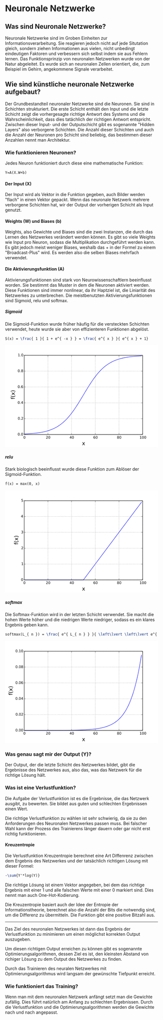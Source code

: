 # Neuronale Netzwerke

## Was sind Neuronale Netzwerke?
Neuronale Netzwerke sind im Groben Einheiten zur Informationsverarbeitung. Sie reagieren jedoch nicht auf jede 
Situtation gleich, sondern ziehen Informationen aus vielen, nicht unbedingt eindeutigen Faktoren und 
verbessern sich selbst indem sie aus Fehlern lernen.
Das Funktionsprinzip von neuronalen Netzwerken wurde von der Natur abgeleitet. Es wurde sich an neuronalen Zellen
orientiert, die, zum Beispiel im Gehirn, angekommene Signale verarbeitet.

## Wie sind künstliche neuronale Netzwerke aufgebaut?
Der Grundbestandteil neuronaler Netzwerke sind die Neuronen. Sie sind in Schichten strukturiert.
Die erste Schicht enthält den Input und die letzte Schicht zeigt die vorhergesagte richtige Antwort des Systems und die 
Wahrscheinlichkeit, dass dies tatächlich der richtigen Antwort entspricht.
Zwischen dieser Input- und der Outputschicht gibt es sogenannte "Hidden Layers" also verborgene Schichten. Die Anzahl
dieser Schichten und auch die Anzahl der Neuronen pro Schicht sind beliebig, das bestimmen dieser Anzahlen nennt man Architektur.

### Wie funktionieren Neuronen? 
Jedes Neuron funktioniert durch diese eine mathematische Funktion:

```latex
Y=A(X.W+b)
```

#### Der Input (X)
Der Input wird als Vektor in die Funktion gegeben, auch Bilder werden "flach" in einen Vektor gepackt.
Wenn das neuronale Netzwerk mehrere verborgene Schichten hat, wir der Output der vorherigen Schicht als Input genutzt.

#### Weights (W) und Biases (b)
Weights, also Gewichte und Biases sind die zwei Instanzen, die durch das Lernen des Netzwerkes verändert werden können.
Es gibt so viele Weights wie Input pro Neuron, sodass die Multiplikation durchgeführt werden kann. 
Es gibt jedoch meist weniger Biases, weshalb das + in der Formel zu einem "Broadcast-Plus" wird. 
Es werden also die selben Biases mehrfach verwendet.

#### Die Aktivierungsfunktion (A)
Aktivierungsfunktionen sind stark von Neurowissenschaftlern beeinflusst worden. Sie bestimmt das Muster in dem die 
Neuronen aktiviert werden. Diese Funktionen sind immer nonlinear, da ihr Haptziel ist, die Liniarität des Netzwerkes zu unterbrechen.
Die meistbenutzten Aktivierungsfunktionen sind Sigmoid, relu und softmax.

##### Sigmoid
Die Sigmoid-Funktion wurde früher häufig für die versteckten Schichten verwendet, heute wurde sie aber von effizienteren 
Funktionen abgelöst.

```latex
S(x) = \frac{ 1 }{ 1 + e^{ -x } } = \frac{ e^{ x } }{ e^{ x } + 1}
```

![sigmoid](https://raw.githubusercontent.com/felar/robug/master/pictures_gifs/sigmoid.png)

##### relu
Stark biologisch beeinflusst wurde diese Funktion zum Ablöser der Sigmoid-Funktion.

```latex
f(x) = max(0, x)
```
![relu](https://raw.githubusercontent.com/felar/robug/master/pictures_gifs/relu.png)

##### softmax
Die Softmax-Funktion wird in der letzten Schicht verwendet. Sie macht die hohen Werte höher und die niedrigen Werte niedriger, sodass
es ein klares Ergebnis geben kann.

```latex
softmax(L_{ n }) = \frac{ e^{ L_{ n } } }{ \left\lvert \left\lvert e^{ L } \right\rvert \right\rvert }
```
![softmax](https://raw.githubusercontent.com/felar/robug/master/pictures_gifs/softmax.png)

### Was genau sagt mir der Output (Y)?
Der Output, der die letzte Schicht des Netzwerkes bildet, gibt die Ergebnisse des Netzwerkes aus, also das, was das Netzwerk 
für die richtige Lösung hält.

### Was ist eine Verlustfunktion?
Die Aufgabe der Verlustfunktion ist es die Ergebnisse, die das Netzwerk ausgibt, zu bewerten. 
Sie bildet aus guten und schlechten Ergebnissen einen Wert.

Die richtige Verlustfunktion zu wählen ist sehr schwierig, da sie zu den Anforderungen des Neuronalen Netzwerkes passen muss.
Bei falscher Wahl kann der Prozess des Trainierens länger dauern oder gar nicht erst richtig funktionieren.
 
#### Kreuzentropie
Die Verlustfunktion Kreuzentropie berechnet eine Art Diffenrenz zwischen dem Ergebnis des Netzwerkes und der tatsächlich richtigen Lösung
mit dieser Formel:
 ```latex
-\sum{Y'*log(Y)}
```
Die richtige Lösung ist einem Vektor angegeben, bei dem das richtige Ergebnis mit einer 1 und alle falschen Werte mit 
einer 0 markiert sind. Dies nennt man auch One-Hot-Kodierung.

Die Kreuzentropie basiert auch der Idee der Entropie der Informationstheorie, berechnet also die Anzahl der Bits die notwendig sind,
um die Differenz zu übermitteln. Die Funktion gibt eine positive Bitzahl aus.

___

Das Ziel des neuronalen Netzwerkes ist dann das Ergebnis der Verlustfunktion zu minimieren um einen möglichst 
korrekten Output auszugeben.

Um diesen richtigen Output erreichen zu können gibt es sogenannte Optimierungsalgorithmen, dessen Ziel es ist,
den kleinsten Abstand von richiger Lösung zu dem Output des Netzwerkes zu finden.

Durch das Trainieren des neuralen Netzwerkes mit Optimierungsalgorithmus wird langsam der gewünschte Tiefpunkt erreicht.

### Wie funktioniert das Training?
Wenn man mit dem neuronalen Netzwerk anfängt setzt man die Gewichte zufällig. Dies führt natürlich am Anfang zu
schlechten Ergebnissen. Durch die Verlustfunktion und die Optimierungsalgorithmen werden die Gewichte nach 
und nach angepasst.